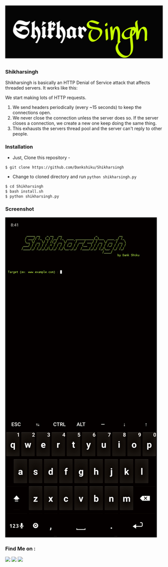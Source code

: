<p align="center">
  <img src="./Images/logo.png">
</p>

##
<h3>Shikharsingh</h3>
Shikharsingh is basically an HTTP Denial of Service attack that affects threaded servers. It works like this:

We start making lots of HTTP requests.
1. We send headers periodically (every ~15 seconds) to keep the connections open.
2. We never close the connection unless the server does so. If the server closes a connection, we create a new one keep doing the same thing.
3. This exhausts the servers thread pool and the server can't reply to other people.

### Installation 
- Just, Clone this repository -
```
$ git clone https://github.com/Dankshiku/Shikharsingh
```

- Change to cloned directory and run `python shikharsingh.py` 
```
$ cd Shikharsingh
$ bash install.sh
$ python shikharsingh.py
```
### Screenshot

<p>
  <img src="./Images/1.png">
</p>

### Find Me on :
<p align="left">
  <a href="https://github.com/Dankshiku" target="_blank"><img src="https://img.shields.io/badge/Github-HTR--TECH-green?style=for-the-badge&logo=github"></a>
  <a href="https://www.instagram.com/Dankshiku" target="_blank"><img src="https://img.shields.io/badge/IG-%40tahmid.rayat-red?style=for-the-badge&logo=instagram"></a>
  <a href="https://m.me/Dankshiku" target="_blank"><img src="https://img.shields.io/badge/Chat-Messenger-blue?style=for-the-badge&logo=messenger"></a>
</p>
<!--
**Shikharsinghhhh/Shikharsinghhhh** is a ✨ _special_ ✨ repository because its `README.md` (this file) appears on your GitHub profile.

Here are some ideas to get you started:

- 🔭 I’m currently working on ...
- 🌱 I’m currently learning ...
- 👯 I’m looking to collaborate on ...
- 🤔 I’m looking for help with ...
- 💬 Ask me about ...
- 📫 How to reach me: ...
- 😄 Pronouns: ...
- ⚡ Fun fact: ...
-->
